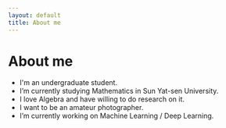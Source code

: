 ```yaml
---
layout: default
title: About me
---
```


# About me

- I'm an undergraduate student.
- I’m currently studying Mathematics in Sun Yat-sen University.
- I love Algebra and have willing to do research on it.
- I want to be an amateur photographer.
- I’m currently working on Machine Learning / Deep Learning.